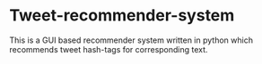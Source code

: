 # Tweet-recommender-system
This is a GUI based recommender system written in python which recommends tweet hash-tags for corresponding text.
